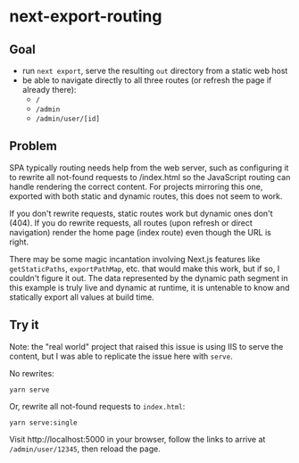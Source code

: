 # next-export-routing

## Goal

- run `next export`, serve the resulting `out` directory from a static web host
- be able to navigate directly to all three routes (or refresh the page if already there):
  - `/`
  - `/admin`
  - `/admin/user/[id]`

## Problem

SPA typically routing needs help from the web server, such as configuring it to rewrite all not-found requests to /index.html so the JavaScript routing can handle rendering the correct content. For projects mirroring this one, exported with both static and dynamic routes, this does not seem to work.

If you don't rewrite requests, static routes work but dynamic ones don't (404). If you do rewrite requests, all routes (upon refresh or direct navigation) render the home page (index route) even though the URL is right.

There may be some magic incantation involving Next.js features like `getStaticPaths`, `exportPathMap`, etc. that would make this work, but if so, I couldn't figure it out. The data represented by the dynamic path segment in this example is truly live and dynamic at runtime, it is untenable to know and statically export all values at build time.

## Try it

Note: the "real world" project that raised this issue is using IIS to serve the content, but I was able to replicate the issue here with `serve`.

No rewrites:

```
yarn serve
```

Or, rewrite all not-found requests to `index.html`:

```
yarn serve:single
```

Visit http://localhost:5000 in your browser, follow the links to arrive at `/admin/user/12345`, then reload the page.
